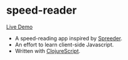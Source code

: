 
# speed-reader

[Live Demo](http://danneu.com/speed-reader)

- A speed-reading app inspired by [Spreeder](http://spreader.com).
- An effort to learn client-side Javascript.
- Written with [ClojureScript](https://github.com/clojure/clojurescript).

